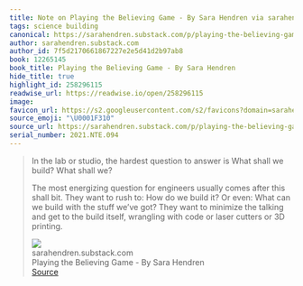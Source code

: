 ```yaml
---
title: Note on Playing the Believing Game - By Sara Hendren via sarahendren.substack.com
tags: science building
canonical: https://sarahendren.substack.com/p/playing-the-believing-game
author: sarahendren.substack.com
author_id: 7f5d2170661867227e2e5d41d2b97ab8
book: 12265145
book_title: Playing the Believing Game - By Sara Hendren
hide_title: true
highlight_id: 258296115
readwise_url: https://readwise.io/open/258296115
image:
favicon_url: https://s2.googleusercontent.com/s2/favicons?domain=sarahendren.substack.com
source_emoji: "\U0001F310"
source_url: https://sarahendren.substack.com/p/playing-the-believing-game#:~:text=In%20the%20lab,or%203D%20printing.
serial_number: 2021.NTE.094
---
```

> In the lab or studio, the hardest question to answer is What shall we build? What shall we?
> 
> The most energizing question for engineers usually comes after this shall bit. They want to rush to: How do we build it? Or even: What can we build with the stuff we’ve got? They want to minimize the talking and get to the build itself, wrangling with code or laser cutters or 3D printing.
> <div class="quoteback-footer"><div class="quoteback-avatar"><img class="mini-favicon" src="https://s2.googleusercontent.com/s2/favicons?domain=sarahendren.substack.com"></div><div class="quoteback-metadata"><div class="metadata-inner"><span style="display:none">FROM:</span><div aria-label="sarahendren.substack.com" class="quoteback-author"> sarahendren.substack.com</div><div aria-label="Playing the Believing Game - By Sara Hendren" class="quoteback-title"> Playing the Believing Game - By Sara Hendren</div></div></div><div class="quoteback-backlink"><a target="_blank" aria-label="go to the full text of this quotation" rel="noopener" href="https://sarahendren.substack.com/p/playing-the-believing-game#:~:text=In%20the%20lab,or%203D%20printing." class="quoteback-arrow"> Source</a></div></div>